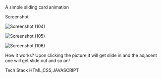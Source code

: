 A simple sliding card animation

Screenshot

![Screenshot (104)](https://user-images.githubusercontent.com/97719669/208436361-82ab25a3-dbaf-41aa-9037-3449af1774cd.png)

![Screenshot (105)](https://user-images.githubusercontent.com/97719669/208436396-04180c9c-c863-4565-9fd4-8f1f74f51944.png)

![Screenshot (106)](https://user-images.githubusercontent.com/97719669/208436411-f7606cbf-3600-4b51-9ce1-8cd011837145.png)

How it works?
Upon clicking the picture,it will get slide in and the adjacent one will get slide out and so on!

Tech Stack
HTML,CSS,JAVASCRIPT
